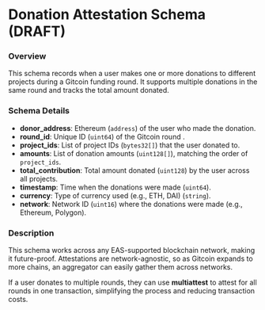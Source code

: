 # Donation Attestation Schema (DRAFT)

### **Overview**
This schema records when a user makes one or more donations to different projects during a Gitcoin funding round. It supports multiple donations in the same round and tracks the total amount donated.

### **Schema Details**
- **donor_address**: Ethereum (`address`) of the user who made the donation.
- **round_id**: Unique ID (`uint64`) of the Gitcoin round .
- **project_ids**: List of project IDs (`bytes32[]`) that the user donated to.
- **amounts**: List of donation amounts (`uint128[]`), matching the order of `project_ids`.
- **total_contribution**: Total amount donated (`uint128`) by the user across all projects.
- **timestamp**: Time when the donations were made (`uint64`).
- **currency**: Type of currency used (e.g., ETH, DAI) (`string`).
- **network**: Network ID (`uint16`) where the donations were made (e.g., Ethereum, Polygon).

### **Description**
This schema works across any EAS-supported blockchain network, making it future-proof. Attestations are network-agnostic, so as Gitcoin expands to more chains, an aggregator can easily gather them across networks.

If a user donates to multiple rounds, they can use **multiattest** to attest for all rounds in one transaction, simplifying the process and reducing transaction costs.
